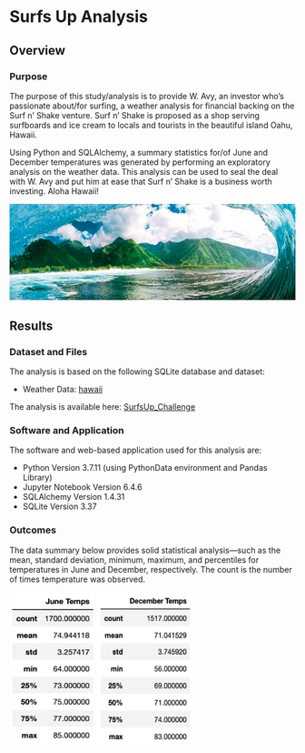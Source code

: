# Surfs Up Analysis

## Overview

### Purpose

The purpose of this study/analysis is to provide W. Avy, an investor who’s passionate about/for surfing, a weather analysis for financial backing on the Surf n’ Shake venture. Surf n’ Shake is proposed as a shop serving surfboards and ice cream to locals and tourists in the beautiful island Oahu, Hawaii. 

Using Python and SQLAlchemy, a summary statistics for/of June and December temperatures was generated by performing an exploratory analysis on the weather data. This analysis can be used to seal the deal with W. Avy and put him at ease that Surf n’ Shake is a business worth investing. Aloha Hawaii! 

![Hawaii_surfwave](Images/Hawaii_surfwave.png)

## Results

### Dataset and Files

The analysis is based on the following SQLite database and dataset: 
* Weather Data: [hawaii](hawaii.sqlite)

The analysis is available here: [SurfsUp_Challenge](SurfsUp_Challenge.ipynb)

### Software and Application

The software and web-based application used for this analysis are:

* Python Version 3.7.11 (using PythonData environment and Pandas Library)
* Jupyter Notebook Version 6.4.6
* SQLAlchemy Version 1.4.31
* SQLite Version 3.37

### Outcomes 

The data summary below provides solid statistical analysis—such as the mean, standard deviation, minimum, maximum, and percentiles for temperatures in June and December, respectively. The count is the number of times temperature was observed.

<p float="left">
  <img src="Images/TempsJune_Summary_Statistics.png" width="150" height="270" />
  <img src="Images/TempsDecember_Summary_Statistics.png" width="170" height="270" /> 
</p>

